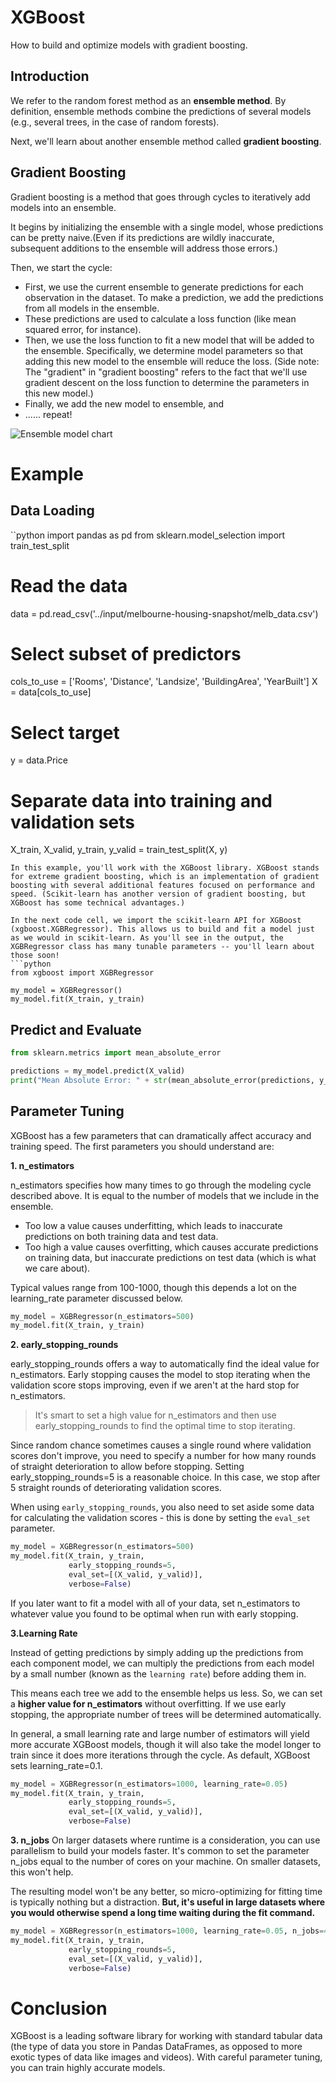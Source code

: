 # XGBoost
How to build and optimize models with gradient boosting.

## Introduction
We refer to the random forest method as an **ensemble method**. By definition, ensemble methods combine the predictions of several models (e.g., several trees, in the case of random forests).

Next, we'll learn about another ensemble method called **gradient boosting**.

## Gradient Boosting
Gradient boosting is a method that goes through cycles to iteratively add models into an ensemble.

It begins by initializing the ensemble with a single model, whose predictions can be pretty naive.(Even if its predictions are wildly inaccurate, subsequent additions to the ensemble will address those errors.)

Then, we start the cycle:

- First, we use the current ensemble to generate predictions for each observation in the dataset. To make a prediction, we add the predictions from all models in the ensemble.
- These predictions are used to calculate a loss function (like mean squared error, for instance).
- Then, we use the loss function to fit a new model that will be added to the ensemble. Specifically, we determine model parameters so that adding this new model to the ensemble will reduce the loss. (Side note: The "gradient" in "gradient boosting" refers to the fact that we'll use gradient descent on the loss function to determine the parameters in this new model.)
- Finally, we add the new model to ensemble, and 
- ...... repeat!

![Ensemble model chart](https://i.imgur.com/MvCGENh.png)

# Example

## Data Loading
``python
import pandas as pd
from sklearn.model_selection import train_test_split

# Read the data
data = pd.read_csv('../input/melbourne-housing-snapshot/melb_data.csv')

# Select subset of predictors
cols_to_use = ['Rooms', 'Distance', 'Landsize', 'BuildingArea', 'YearBuilt']
X = data[cols_to_use]

# Select target
y = data.Price

# Separate data into training and validation sets
X_train, X_valid, y_train, y_valid = train_test_split(X, y)
```
In this example, you'll work with the XGBoost library. XGBoost stands for extreme gradient boosting, which is an implementation of gradient boosting with several additional features focused on performance and speed. (Scikit-learn has another version of gradient boosting, but XGBoost has some technical advantages.)

In the next code cell, we import the scikit-learn API for XGBoost (xgboost.XGBRegressor). This allows us to build and fit a model just as we would in scikit-learn. As you'll see in the output, the XGBRegressor class has many tunable parameters -- you'll learn about those soon!
```python
from xgboost import XGBRegressor

my_model = XGBRegressor()
my_model.fit(X_train, y_train)
```

## Predict and Evaluate
```python
from sklearn.metrics import mean_absolute_error

predictions = my_model.predict(X_valid)
print("Mean Absolute Error: " + str(mean_absolute_error(predictions, y_valid)))
```

## Parameter Tuning

XGBoost has a few parameters that can dramatically affect accuracy and training speed. The first parameters you should understand are:

**1. n_estimators**

n_estimators specifies how many times to go through the modeling cycle described above. It is equal to the number of models that we include in the ensemble.

-    Too low a value causes underfitting, which leads to inaccurate predictions on both training data and test data.
-    Too high a value causes overfitting, which causes accurate predictions on training data, but inaccurate predictions on test data (which is what we care about).

Typical values range from 100-1000, though this depends a lot on the learning_rate parameter discussed below.

```python
my_model = XGBRegressor(n_estimators=500)
my_model.fit(X_train, y_train)
```
**2. early_stopping_rounds**

early_stopping_rounds offers a way to automatically find the ideal value for n_estimators. Early stopping causes the model to stop iterating when the validation score stops improving, even if we aren't at the hard stop for n_estimators.
> It's smart to set a high value for n_estimators and then use early_stopping_rounds to find the optimal time to stop iterating.

Since random chance sometimes causes a single round where validation scores don't improve, you need to specify a number for how many rounds of straight deterioration to allow before stopping. Setting early_stopping_rounds=5 is a reasonable choice. In this case, we stop after 5 straight rounds of deteriorating validation scores.

When using `early_stopping_rounds`, you also need to set aside some data for calculating the validation scores - this is done by setting the `eval_set` parameter.

```python
my_model = XGBRegressor(n_estimators=500)
my_model.fit(X_train, y_train, 
             early_stopping_rounds=5, 
             eval_set=[(X_valid, y_valid)],
             verbose=False)
```


If you later want to fit a model with all of your data, set n_estimators to whatever value you found to be optimal when run with early stopping.

**3.Learning Rate**

Instead of getting predictions by simply adding up the predictions from each component model, we can multiply the predictions from each model by a small number (known as the `learning rate`) before adding them in.

This means each tree we add to the ensemble helps us less. So, we can set a **higher value for n_estimators** without overfitting. If we use early stopping, the appropriate number of trees will be determined automatically.

In general, a small learning rate and large number of estimators will yield more accurate XGBoost models, though it will also take the model longer to train since it does more iterations through the cycle. As default, XGBoost sets learning_rate=0.1.

```python
my_model = XGBRegressor(n_estimators=1000, learning_rate=0.05)
my_model.fit(X_train, y_train, 
             early_stopping_rounds=5, 
             eval_set=[(X_valid, y_valid)], 
             verbose=False)
```

**3. n_jobs**
On larger datasets where runtime is a consideration, you can use parallelism to build your models faster. It's common to set the parameter n_jobs equal to the number of cores on your machine. On smaller datasets, this won't help.

The resulting model won't be any better, so micro-optimizing for fitting time is typically nothing but a distraction. **But, it's useful in large datasets where you would otherwise spend a long time waiting during the fit command.**

```python
my_model = XGBRegressor(n_estimators=1000, learning_rate=0.05, n_jobs=4)
my_model.fit(X_train, y_train, 
             early_stopping_rounds=5, 
             eval_set=[(X_valid, y_valid)], 
             verbose=False)
```

# Conclusion

XGBoost is a leading software library for working with standard tabular data (the type of data you store in Pandas DataFrames, as opposed to more exotic types of data like images and videos). With careful parameter tuning, you can train highly accurate models.





